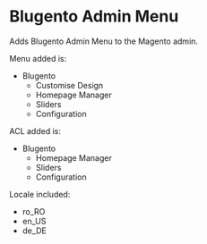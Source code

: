 Blugento Admin Menu
===================

Adds Blugento Admin Menu to the Magento admin.

Menu added is:

* Blugento
	* Customise Design
	* Homepage Manager
	* Sliders
	* Configuration
  
ACL added is:

* Blugento
	* Homepage Manager
	* Sliders
	* Configuration

Locale included:

* ro_RO
* en_US
* de_DE